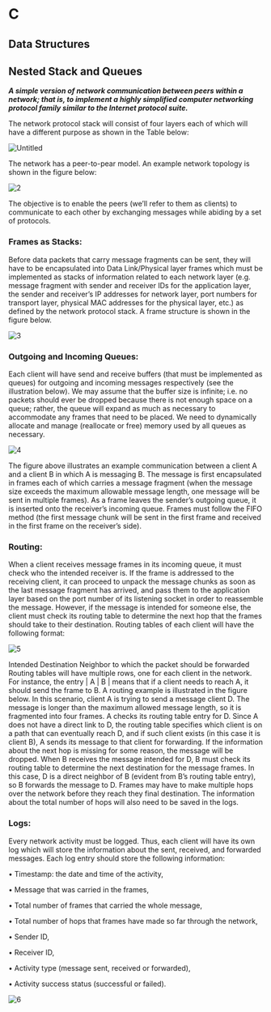 # C
## Data Structures

## Nested Stack and Queues



**_A simple version of network communication between peers within
a network; that is, to implement a highly simplified computer networking protocol family
similar to the Internet protocol suite._**

The network protocol stack will consist of four layers each of which will have a different
purpose as shown in the Table below:

![Untitled](https://user-images.githubusercontent.com/32525636/61930796-8c409800-af87-11e9-8ed2-ff47c29a7b17.png)

The network has a peer-to-pear model. An example network topology is shown in the
figure below:

![2](https://user-images.githubusercontent.com/32525636/61930803-8fd41f00-af87-11e9-9fd2-7cbd8a8cd6fe.png)

The objective is to enable the peers (we’ll refer to them as clients) to communicate to each
other by exchanging messages while abiding by a set of protocols.


### Frames as Stacks:

Before data packets that carry message fragments can be sent, they will have to be encapsulated 
into Data Link/Physical layer frames which must be implemented as stacks of
information related to each network layer (e.g. message fragment with sender and receiver
IDs for the application layer, the sender and receiver’s IP addresses for network layer, port
numbers for transport layer, physical MAC addresses for the physical layer, etc.) as defined
by the network protocol stack. A frame structure is shown in the figure below.


![3](https://user-images.githubusercontent.com/32525636/61930918-e4779a00-af87-11e9-867e-8b5cd3bb4ae0.png)


### Outgoing and Incoming Queues:

Each client will have send and receive buffers (that must be implemented as queues) for
outgoing and incoming messages respectively (see the illustration below). We may assume
that the buffer size is infinite; i.e. no packets should ever be dropped because there is not
enough space on a queue; rather, the queue will expand as much as necessary to accommodate
any frames that need to be placed. We need to dynamically allocate and manage (reallocate
or free) memory used by all queues as necessary.

![4](https://user-images.githubusercontent.com/32525636/61930807-95ca0000-af87-11e9-8ea6-3117800a9642.png)


The figure above illustrates an example communication between a client A and a client B in
which A is messaging B. The message is first encapsulated in frames each of which carries a
message fragment (when the message size exceeds the maximum allowable message length,
one message will be sent in multiple frames). As a frame leaves the sender’s outgoing queue, it
is inserted onto the receiver’s incoming queue. Frames must follow the FIFO method (the first
message chunk will be sent in the first frame and received in the first frame on the receiver’s
side).


### Routing:

When a client receives message frames in its incoming queue, it must check who the intended
receiver is. If the frame is addressed to the receiving client, it can proceed to unpack the
message chunks as soon as the last message fragment has arrived, and pass them to the
application layer based on the port number of its listening socket in order to reassemble
the message. However, if the message is intended for someone else, the client must check its
routing table to determine the next hop that the frames should take to their destination.
Routing tables of each client will have the following format:


![5](https://user-images.githubusercontent.com/32525636/61930811-982c5a00-af87-11e9-9e29-0b5be15cf7b7.png)



Intended Destination Neighbor to which the packet should be forwarded
Routing tables will have multiple rows, one for each client in the network. For instance, the
entry | A | B | means that if a client needs to reach A, it should send the frame to B.
A routing example is illustrated in the figure below. In this scenario, client A is trying to send
a message client D. The message is longer than the maximum allowed message length, so it is
fragmented into four frames. A checks its routing table entry for D. Since A does not have a
direct link to D, the routing table specifies which client is on a path that can eventually reach
D, and if such client exists (in this case it is client B), A sends its message to that client for
forwarding. If the information about the next hop is missing for some reason, the message
will be dropped. When B receives the message intended for D, B must check its routing table
to determine the next destination for the message frames. In this case, D is a direct neighbor
of B (evident from B’s routing table entry), so B forwards the message to D.
Frames may have to make multiple hops over the network before they reach they final destination. The information about the total number of hops will also need to be saved in the
logs.

### Logs:

Every network activity must be logged. Thus, each client will have its own log which will
store the information about the sent, received, and forwarded messages. Each log entry should
store the following information:

• Timestamp: the date and time of the activity,

• Message that was carried in the frames,

• Total number of frames that carried the whole message,

• Total number of hops that frames have made so far through the network,

• Sender ID,

• Receiver ID,

• Activity type (message sent, received or forwarded),

• Activity success status (successful or failed).

![6](https://user-images.githubusercontent.com/32525636/61930817-9b274a80-af87-11e9-87b1-c1d1b2ea71bf.png)

